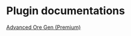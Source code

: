 <!-- TITLE: Home -->
<!-- SUBTITLE: official plugin wiki for mastercake10's plugins. -->

# Plugin documentations
<a href="/advanced-ore-gen">Advanced Ore Gen (Premium)</a>
